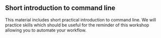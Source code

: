 ## Short introduction to command line

This material includes short practical introduction to command line. We will practice skills which should be useful 
for the reminder of this workshop allowing you to automate your workflow.

